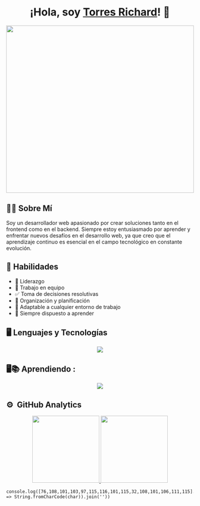 <div align="center">
  <h1 align="center">¡Hola, soy <a href="http://torres-richard.onrender.com/">Torres Richard</a>! 👋</h1>
</div>
<img width="100%" height="450px" src="https://i.imgur.com/CRweqs8.png">

## 👨‍💻 Sobre Mí
Soy  un desarrollador web apasionado por crear soluciones tanto en el frontend como en el backend. Siempre estoy entusiasmado por aprender y enfrentar nuevos desafíos en el desarrollo web, ya que creo que el aprendizaje continuo es esencial en el campo tecnológico en constante evolución.

## 🚀 Habilidades
- 🚀 Liderazgo
- 🤝 Trabajo en equipo
- ✅ Toma de decisiones resolutivas
- 📅 Organización y planificación
- 🔄 Adaptable a cualquier entorno de trabajo
- 📘 Siempre dispuesto a aprender

## 🖥 Lenguajes y Tecnologías
<p align="center">
  <a href="https://skillicons.dev">
    <img src="https://skillicons.dev/icons?i=html,css,javascript,react,vite,sqlite,nodejs,express,mongo,python,django"/>
  </a>
</p>

## 🖥📚 Aprendiendo :

<p align="center">
  <a href="https://skillicons.dev">
    <img src="https://skillicons.dev/icons?i=redux,ts,postgresql,sequelize,nest"/>
  </a>
</p>


## ⚙️ &nbsp;GitHub Analytics

<p align="center">
  <a href="https://github.com/TorresRichardtorrot">
    <img height="180em" src="https://github-readme-stats-eight-theta.vercel.app/api?username=TorresRichardtorrot&show_icons=true&theme=algolia&include_all_commits=true&count_private=true"/>
    <img height="180em" src="https://github-readme-stats-eight-theta.vercel.app/api/top-langs/?username=TorresRichardtorrot&layout=compact&langs_count=8&theme=algolia"/>
  </a>
</p>


```
console.log([76,108,101,103,97,115,116,101,115,32,108,101,106,111,115].map(char => String.fromCharCode(char)).join(''))

```

